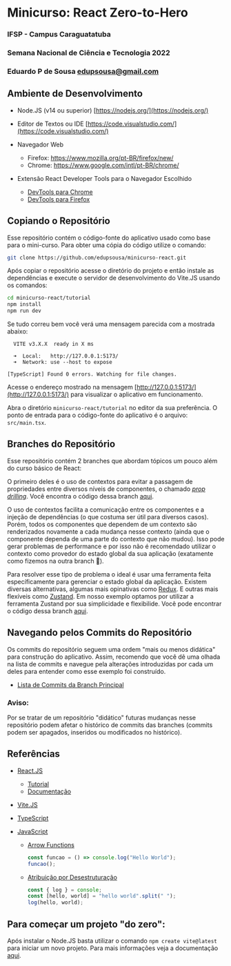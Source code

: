 # Minicurso: React Zero-to-Hero

### IFSP - Campus Caraguatatuba

### Semana Nacional de Ciência e Tecnologia 2022

### Eduardo P de Sousa <edupsousa@gmail.com>

## Ambiente de Desenvolvimento

- Node.JS (v14 ou superior) [https://nodejs.org/](https://nodejs.org/)

- Editor de Textos ou IDE [https://code.visualstudio.com/](https://code.visualstudio.com/)

- Navegador Web

  - Firefox: https://www.mozilla.org/pt-BR/firefox/new/
  - Chrome: https://www.google.com/intl/pt-BR/chrome/

- Extensão React Developer Tools para o Navegador Escolhido
  - [DevTools para Chrome](https://chrome.google.com/webstore/detail/react-developer-tools/fmkadmapgofadopljbjfkapdkoienihi?hl=en)
  - [DevTools para Firefox](https://addons.mozilla.org/en-US/firefox/addon/react-devtools/)

## Copiando o Repositório

Esse repositório contém o código-fonte do aplicativo usado como base para o mini-curso. Para obter uma cópia do código utilize o comando:

```bash
git clone https://github.com/edupsousa/minicurso-react.git
```

Após copiar o repositório acesse o diretório do projeto e então instale as dependências e execute o servidor de desenvolvimento do Vite.JS usando os comandos:

```bash
cd minicurso-react/tutorial
npm install
npm run dev
```

Se tudo correu bem você verá uma mensagem parecida com a mostrada abaixo:

```
  VITE v3.X.X  ready in X ms

  ➜  Local:   http://127.0.0.1:5173/
  ➜  Network: use --host to expose

[TypeScript] Found 0 errors. Watching for file changes.
```

Acesse o endereço mostrado na mensagem [http://127.0.0.1:5173/](http://127.0.0.1:5173/) para visualizar o aplicativo em funcionamento.

Abra o diretório `minicurso-react/tutorial` no editor da sua preferência. O ponto de entrada para o código-fonte do aplicativo é o arquivo: `src/main.tsx`.

## Branches do Repositório

Esse repositório contém 2 branches que abordam tópicos um pouco além do curso básico de React:

O primeiro deles é o uso de contextos para evitar a passagem de propriedades entre diversos níveis de componentes, o chamado [_prop drilling_](https://www.alura.com.br/artigos/prop-drilling-no-react-js). Você encontra o código dessa branch [aqui](https://github.com/edupsousa/minicurso-react/tree/com-contexto).

O uso de contextos facilita a comunicação entre os componentes e a injeção de dependências (o que costuma ser útil para diversos casos). Porém, todos os componentes que dependem de um contexto são renderizados novamente a cada mudança nesse contexto (ainda que o componente dependa de uma parte do contexto que não mudou). Isso pode gerar problemas de performance e por isso não é recomendado utilizar o contexto como provedor do estado global da sua aplicação (exatamente como fizemos na outra branch :grimacing:).

Para resolver esse tipo de problema o ideal é usar uma ferramenta feita específicamente para gerenciar o estado global da aplicação. Existem diversas alternativas, algumas mais opinativas como [Redux](https://redux.js.org/). E outras mais flexíveis como [Zustand](https://zustand-demo.pmnd.rs/). Em nosso exemplo optamos por utilizar a ferramenta Zustand por sua simplicidade e flexibilide. Você pode encontrar o código dessa branch [aqui](https://github.com/edupsousa/minicurso-react/tree/com-store-e-track).

## Navegando pelos Commits do Repositório

Os commits do repositório seguem uma ordem "mais ou menos didática" para construção do aplicativo. Assim, recomendo que você dê uma olhada na lista de commits e navegue pela alterações introduzidas por cada um deles para entender como esse exemplo foi construído.

- [Lista de Commits da Branch Principal](https://github.com/edupsousa/minicurso-react/commits/main)

### Aviso:

Por se tratar de um repositório "didático" futuras mudanças nesse repositório podem afetar o histórico de commits das branches (commits podem ser apagados, inseridos ou modificados no histórico).

## Referências

- [React.JS](https://pt-br.reactjs.org/)

  - [Tutorial](https://pt-br.reactjs.org/tutorial/tutorial.html)
  - [Documentação](https://pt-br.reactjs.org/docs/getting-started.html)

- [Vite.JS](https://vitejs.dev/)

- [TypeScript](https://www.typescriptlang.org/pt/docs/)

- [JavaScript](https://developer.mozilla.org/pt-BR/docs/Web/JavaScript)

  - [Arrow Functions](https://developer.mozilla.org/pt-BR/docs/Web/JavaScript/Reference/Functions/Arrow_functions)

    ```javascript
    const funcao = () => console.log("Hello World");
    funcao();
    ```

  - [Atribuição por Desestruturação](https://developer.mozilla.org/pt-BR/docs/Web/JavaScript/Reference/Operators/Destructuring_assignment)

    ```javascript
    const { log } = console;
    const [hello, world] = "hello world".split(" ");
    log(hello, world);
    ```

## Para começar um projeto "do zero":

Após instalar o Node.JS basta utilizar o comando `npm create vite@latest` para iniciar um novo projeto. Para mais informações veja a documentação [aqui](https://vitejs.dev/guide/).
